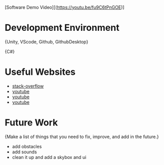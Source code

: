 [Software Demo Video][(https://youtu.be/fu9C6tPnGOE)]

# Development Environment

{Unity, VScode, Github, GithubDesktop}

{C#}

# Useful Websites

* [stack-overflow]([http://url.link.goes.here](https://stackoverflow.com/questions/10744305/how-to-create-a-gitignore-file))
* [youtube](https://www.youtube.com/watch?v=hkZerPQbkZYS)
* [youtube](https://www.youtube.com/watch?v=pyb3cKrj1ZE&t=659s)
* [youtube](https://www.youtube.com/watch?v=IlKaB1etrik)


# Future Work

{Make a list of things that you need to fix, improve, and add in the future.}
* add obstacles
* add sounds
* clean it up and add a skybox and ui
